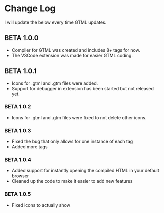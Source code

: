 # Change Log

I will update the below every time GTML updates.

## BETA 1.0.0

* Compiler for GTML was created and includes 8+ tags for now.
* The VSCode extension was made for easier GTML coding.

## BETA 1.0.1

* Icons for .gtml and .gtm files were added.
* Support for debugger in extension has been started but not released yet.

### BETA 1.0.2

* Icons for .gtml and .gtm files were fixed to not delete other icons.

### BETA 1.0.3

* Fixed the bug that only allows for one instance of each tag
* Added more tags

### BETA 1.0.4

* Added support for instantly opening the compiled HTML in your default browser
* Cleaned up the code to make it easier to add new features

### BETA 1.0.5

* Fixed icons to actually show
